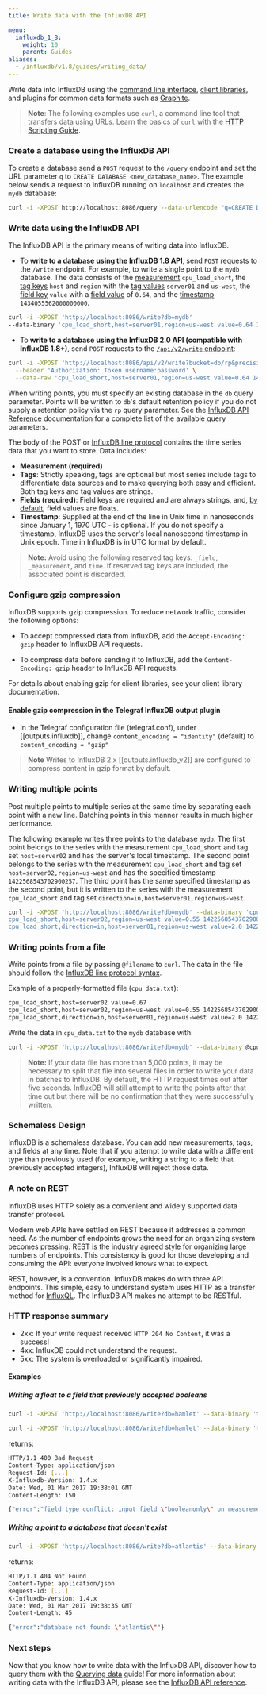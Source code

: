 ```yaml
---
title: Write data with the InfluxDB API

menu:
  influxdb_1_8:
    weight: 10
    parent: Guides
aliases:
  - /influxdb/v1.8/guides/writing_data/
---
```


Write data into InfluxDB using the [command line interface](/influxdb/v1.8/tools/shell/), [client libraries](/influxdb/v1.8/clients/api/), and plugins for common data formats such as [Graphite](/influxdb/v1.8/write_protocols/graphite/).

> **Note**: The following examples use `curl`, a command line tool that transfers data using URLs. Learn the basics of `curl` with the [HTTP Scripting Guide](https://curl.haxx.se/docs/httpscripting.html).

### Create a database using the InfluxDB API

To create a database send a `POST` request to the `/query` endpoint and set the URL parameter `q` to `CREATE DATABASE <new_database_name>`.
The example below sends a request to InfluxDB running on `localhost` and creates the `mydb` database:

```bash
curl -i -XPOST http://localhost:8086/query --data-urlencode "q=CREATE DATABASE mydb"
```

### Write data using the InfluxDB API

The InfluxDB API is the primary means of writing data into InfluxDB.

- To **write to a database using the InfluxDB 1.8 API**, send `POST` requests to the `/write` endpoint. For example, to write a single point to the `mydb` database.
The data consists of the [measurement](/influxdb/v1.8/concepts/glossary/#measurement) `cpu_load_short`, the [tag keys](/influxdb/v1.8/concepts/glossary/#tag-key) `host` and `region` with the [tag values](/influxdb/v1.8/concepts/glossary/#tag-value) `server01` and `us-west`, the [field key](/influxdb/v1.8/concepts/glossary/#field-key) `value` with a [field value](/influxdb/v1.8/concepts/glossary/#field-value) of `0.64`, and the [timestamp](/influxdb/v1.8/concepts/glossary/#timestamp) `1434055562000000000`.

```bash
curl -i -XPOST 'http://localhost:8086/write?db=mydb'
--data-binary 'cpu_load_short,host=server01,region=us-west value=0.64 1434055562000000000'
```

- To **write to a database using the InfluxDB 2.0 API (compatible with InfluxDB 1.8+)**, send `POST` requests to the [`/api/v2/write` endpoint](/influxdb/v1.8/tools/api/#client-libraries):

```bash
curl -i -XPOST 'http://localhost:8086/api/v2/write?bucket=db/rp&precision=ns' \
  --header 'Authorization: Token username:password' \
  --data-raw 'cpu_load_short,host=server01,region=us-west value=0.64 1434055562000000000'
```

When writing points, you must specify an existing database in the `db` query parameter.
Points will be written to `db`'s default retention policy if you do not supply a retention policy via the `rp` query parameter.
See the [InfluxDB API Reference](/influxdb/v1.8/tools/api/#write-http-endpoint) documentation for a complete list of the available query parameters.

The body of the POST or [InfluxDB line protocol](/influxdb/v1.8/concepts/glossary/#influxdb-line-protocol) contains the time series data that you want to store. Data includes:

- **Measurement (required)**
- **Tags**: Strictly speaking, tags are optional but most series include tags to differentiate data sources and to make querying both easy and efficient.
Both tag keys and tag values are strings.
- **Fields (required)**: Field keys are required and are always strings, and, [by default](/influxdb/v1.8/write_protocols/line_protocol_reference/#data-types), field values are floats.
- **Timestamp**: Supplied at the end of the line in Unix time in nanoseconds since January 1, 1970 UTC - is optional. If you do not specify a timestamp, InfluxDB uses the server's local nanosecond timestamp in Unix epoch.
Time in InfluxDB is in UTC format by default.

> **Note:** Avoid using the following reserved tag keys: `_field`, `_measurement`, and `time`. If reserved tag keys are included, the associated point is discarded.

### Configure gzip compression

InfluxDB supports gzip compression. To reduce network traffic, consider the following options:

* To accept compressed data from InfluxDB, add the `Accept-Encoding: gzip` header to InfluxDB API requests.

* To compress data before sending it to InfluxDB, add the `Content-Encoding: gzip` header to InfluxDB API requests.

For details about enabling gzip for client libraries, see your client library documentation.

#### Enable gzip compression in the Telegraf InfluxDB output plugin

* In the Telegraf configuration file (telegraf.conf), under [[outputs.influxdb]], change
  `content_encoding = "identity"` (default) to `content_encoding = "gzip"`

>**Note**
Writes to InfluxDB 2.x [[outputs.influxdb_v2]] are configured to compress content in gzip format by default.

### Writing multiple points

Post multiple points to multiple series at the same time by separating each point with a new line.
Batching points in this manner results in much higher performance.

The following example writes three points to the database `mydb`.
The first point belongs to the series with the measurement `cpu_load_short` and tag set `host=server02` and has the server's local timestamp.
The second point belongs to the series with the measurement `cpu_load_short` and tag set `host=server02,region=us-west` and has the specified timestamp `1422568543702900257`.
The third point has the same specified timestamp as the second point, but it is written to the series with the measurement `cpu_load_short` and tag set `direction=in,host=server01,region=us-west`.

```bash
curl -i -XPOST 'http://localhost:8086/write?db=mydb' --data-binary 'cpu_load_short,host=server02 value=0.67
cpu_load_short,host=server02,region=us-west value=0.55 1422568543702900257
cpu_load_short,direction=in,host=server01,region=us-west value=2.0 1422568543702900257'
```

### Writing points from a file

Write points from a file by passing `@filename` to `curl`.
The data in the file should follow the [InfluxDB line protocol syntax](/influxdb/v1.8/write_protocols/write_syntax/).

Example of a properly-formatted file (`cpu_data.txt`):

```txt
cpu_load_short,host=server02 value=0.67
cpu_load_short,host=server02,region=us-west value=0.55 1422568543702900257
cpu_load_short,direction=in,host=server01,region=us-west value=2.0 1422568543702900257
```

Write the data in `cpu_data.txt` to the `mydb` database with:

```bash
curl -i -XPOST 'http://localhost:8086/write?db=mydb' --data-binary @cpu_data.txt`
```

> **Note:** If your data file has more than 5,000 points, it may be necessary to split that file into several files in order to write your data in batches to InfluxDB.
By default, the HTTP request times out after five seconds.
InfluxDB will still attempt to write the points after that time out but there will be no confirmation that they were successfully written.

### Schemaless Design

InfluxDB is a schemaless database.
You can add new measurements, tags, and fields at any time.
Note that if you attempt to write data with a different type than previously used (for example, writing a string to a field that previously accepted integers), InfluxDB will reject those data.

### A note on REST

InfluxDB uses HTTP solely as a convenient and widely supported data transfer protocol.

Modern web APIs have settled on REST because it addresses a common need.
As the number of endpoints grows the need for an organizing system becomes pressing.
REST is the industry agreed style for organizing large numbers of endpoints.
This consistency is good for those developing and consuming the API: everyone involved knows what to expect.

REST, however, is a convention.
InfluxDB makes do with three API endpoints.
This simple, easy to understand system uses HTTP as a transfer method for [InfluxQL](/influxdb/v1.8/query_language/spec/).
The InfluxDB API makes no attempt to be RESTful.

### HTTP response summary

* 2xx: If your write request received `HTTP 204 No Content`, it was a success!
* 4xx: InfluxDB could not understand the request.
* 5xx: The system is overloaded or significantly impaired.

#### Examples

##### Writing a float to a field that previously accepted booleans

```bash
curl -i -XPOST 'http://localhost:8086/write?db=hamlet' --data-binary 'tobeornottobe booleanonly=true'

curl -i -XPOST 'http://localhost:8086/write?db=hamlet' --data-binary 'tobeornottobe booleanonly=5'
```

returns:

```bash
HTTP/1.1 400 Bad Request
Content-Type: application/json
Request-Id: [...]
X-Influxdb-Version: 1.4.x
Date: Wed, 01 Mar 2017 19:38:01 GMT
Content-Length: 150

{"error":"field type conflict: input field \"booleanonly\" on measurement \"tobeornottobe\" is type float, already exists as type boolean dropped=1"}
```

##### Writing a point to a database that doesn't exist

```bash
curl -i -XPOST 'http://localhost:8086/write?db=atlantis' --data-binary 'liters value=10'
```

returns:

```bash
HTTP/1.1 404 Not Found
Content-Type: application/json
Request-Id: [...]
X-Influxdb-Version: 1.4.x
Date: Wed, 01 Mar 2017 19:38:35 GMT
Content-Length: 45

{"error":"database not found: \"atlantis\""}
```

### Next steps

Now that you know how to write data with the InfluxDB API, discover how to query them with the [Querying data](/influxdb/v1.8/guides/querying_data/) guide!
For more information about writing data with the InfluxDB API, please see the [InfluxDB API reference](/influxdb/v1.8/tools/api/#write-http-endpoint).
